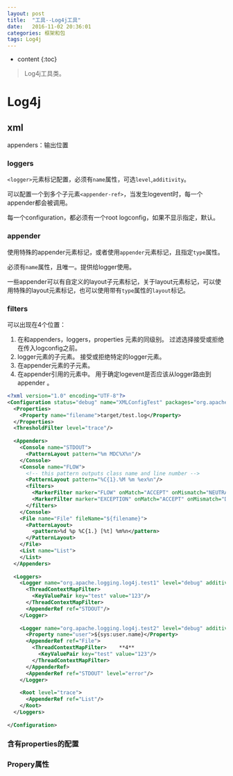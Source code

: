 ```yaml
---
layout: post
title:  "工具--Log4j工具"
date:   2016-11-02 20:36:01
categories: 框架和包 
tags: Log4j 
---
```


* content
{:toc}

>Log4j工具类。





# Log4j

## xml

appenders：输出位置



### loggers

`<logger>`元素标记配置，必须有`name`属性，可选`level`,`additivity`。 

可以配置一个到多个子元素`<appender-ref>`，当发生logevent时，每一个appender都会被调用。 



每一个configuration，都必须有一个root logconfig，如果不显示指定，默认。 



### appender

使用特殊的appender元素标记，或者使用`appender`元素标记，且指定`type`属性。 

必须有`name`属性，且唯一。提供给logger使用。 

一些appender可以有自定义的layout子元素标记，关于layout元素标记，可以使用特殊的layout元素标记，也可以使用带有`type`属性的`layout`标记。 



### filters

可以出现在4个位置： 

1. 在和appenders，loggers，properties 元素的同级别。 过滤选择接受或拒绝在传入logconfig之前。 
2. logger元素的子元素。 接受或拒绝特定的logger元素。 
3. 在appender元素的子元素。 
4. 在appender引用的元素中。 用于确定logevent是否应该从logger路由到appender 。

```xml
<?xml version="1.0" encoding="UTF-8"?>
<Configuration status="debug" name="XMLConfigTest" packages="org.apache.logging.log4j.test">
  <Properties>
    <Property name="filename">target/test.log</Property>
  </Properties>
  <ThresholdFilter level="trace"/>
 
  <Appenders>
    <Console name="STDOUT">
      <PatternLayout pattern="%m MDC%X%n"/>
    </Console>
    <Console name="FLOW">
      <!-- this pattern outputs class name and line number -->
      <PatternLayout pattern="%C{1}.%M %m %ex%n"/>
      <filters>
        <MarkerFilter marker="FLOW" onMatch="ACCEPT" onMismatch="NEUTRAL"/>
        <MarkerFilter marker="EXCEPTION" onMatch="ACCEPT" onMismatch="DENY"/>
      </filters>
    </Console>
    <File name="File" fileName="${filename}">
      <PatternLayout>
        <pattern>%d %p %C{1.} [%t] %m%n</pattern>
      </PatternLayout>
    </File>
    <List name="List">
    </List>
  </Appenders>
 
  <Loggers>
    <Logger name="org.apache.logging.log4j.test1" level="debug" additivity="false">
      <ThreadContextMapFilter>
        <KeyValuePair key="test" value="123"/>
      </ThreadContextMapFilter>
      <AppenderRef ref="STDOUT"/>
    </Logger>
 
    <Logger name="org.apache.logging.log4j.test2" level="debug" additivity="false">
      <Property name="user">${sys:user.name}</Property>
      <AppenderRef ref="File">
        <ThreadContextMapFilter>    **4**
          <KeyValuePair key="test" value="123"/>
        </ThreadContextMapFilter>
      </AppenderRef>
      <AppenderRef ref="STDOUT" level="error"/>
    </Logger>
 
    <Root level="trace">
      <AppenderRef ref="List"/>
    </Root>
  </Loggers>
 
</Configuration>
```

### 含有properties的配置



### Propery属性










